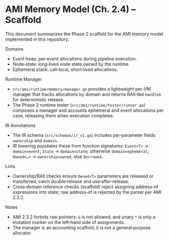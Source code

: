 # AMI Memory Model (Ch. 2.4) – Scaffold

This document summarizes the Phase 2 scaffold for the AMI memory model implemented in this repository.

Domains

- Event heap: per‑event allocations during pipeline execution.
- Node‑state: long‑lived node state owned by the runtime.
- Ephemeral stack: call‑local, short‑lived allocations.

Runtime Manager

- `src/ami/runtime/memory/manager.go` provides a lightweight per‑VM manager that tracks allocations by domain and returns RAII‑like `Handle`s for deterministic release.
- The Phase 2 runtime tester (`src/ami/runtime/tester/runner.go`) composes a manager and accounts ephemeral and event allocations per case, releasing them when execution completes.

IR Annotations

- The IR schema (`src/schemas/ir_v1.go`) includes per‑parameter fields `ownership` and `domain`.
- IR lowering populates these from function signatures: `Event<T>` → `domain=event`; `State` → `domain=state`; otherwise `domain=ephemeral`; `Owned<…>` → `ownership=owned`, else `borrowed`.

Lints

- Ownership/RAII checks ensure `Owned<T>` parameters are released or transferred, catch double‑release and use‑after‑release.
- Cross‑domain reference checks (scaffold) reject assigning address‑of expressions into state; raw address‑of is rejected by the parser per AMI 2.3.2.

Notes

- AMI 2.3.2 forbids raw pointers: `&` is not allowed, and unary `*` is only a mutation marker on the left‑hand side of assignments.
- The manager is an accounting scaffold; it is not a general‑purpose allocator.

